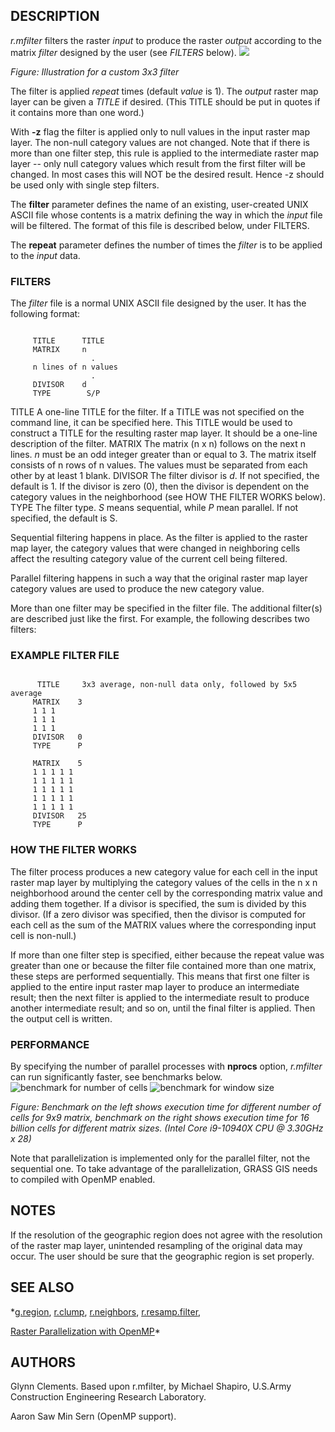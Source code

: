 
## DESCRIPTION

*r.mfilter* filters the raster *input* to produce the
raster *output* according to the matrix *filter* designed
by the user (see *FILTERS* below).
![](r_mfilter.png)

*Figure: Illustration for a custom 3x3 filter*

The filter is applied *repeat* times (default *value* is 1).
The *output* raster map layer can be given a *TITLE* if desired.
(This TITLE should be put in quotes if it contains more than one word.)

With **-z** flag the filter is applied only to null values in
the input raster map layer. The non-null category values are not changed.
Note that if there is more than one filter step, this rule is applied to the
intermediate raster map layer -- only null category values which result from
the first filter will be changed. In most cases this will NOT be the
desired result. Hence -z should be used only with single step filters.

The **filter** parameter defines the name of an existing, user-created
UNIX ASCII file whose contents is a matrix defining the way in which the
*input* file will be filtered. The format of this file is described
below, under FILTERS.

The **repeat** parameter defines the number of times the *filter*
is to be applied to the *input* data.

### FILTERS

The *filter* file is a normal UNIX ASCII file designed by the user.
It has the following format:

```

     TITLE      TITLE
     MATRIX     n
                  .
     n lines of n values
                  .
     DIVISOR    d
     TYPE        S/P

```

TITLE
A one-line TITLE for the filter.
If a TITLE was not specified on the command line, it can be specified here.
This TITLE would be used to construct a TITLE for the resulting raster map
layer. It should be a one-line description of the filter.
MATRIX
The matrix (n x n) follows on the next n lines. *n* must be
an odd integer greater than or equal to 3.
The matrix itself consists of n rows of n values.
The values must be separated from each other by at least 1 blank.
DIVISOR
The filter divisor is *d*. If not specified, the default is 1.
If the divisor is zero (0), then the divisor is dependent on the
category values in the neighborhood
(see HOW THE FILTER WORKS below).
TYPE
The filter type. *S* means sequential, while *P* mean parallel.
If not specified, the default is S.

Sequential filtering happens in place. As the filter is applied to the
raster map layer, the category values that were changed in neighboring
cells affect the resulting category value of the current
cell being filtered.

Parallel filtering happens in such a way that the original raster
map layer category values are used to produce the new category value.

More than one filter may be specified in the filter file.
The additional filter(s) are described just like the first.
For example, the following describes two filters:

### EXAMPLE FILTER FILE

```

      TITLE     3x3 average, non-null data only, followed by 5x5 average
     MATRIX    3
     1 1 1
     1 1 1
     1 1 1
     DIVISOR   0
     TYPE      P

     MATRIX    5
     1 1 1 1 1
     1 1 1 1 1
     1 1 1 1 1
     1 1 1 1 1
     1 1 1 1 1
     DIVISOR   25
     TYPE      P

```

### HOW THE FILTER WORKS

The filter process produces a new category value for each cell
in the input raster map layer by multiplying the category values of the
cells in the n x n neighborhood around the center cell
by the corresponding matrix value and adding them together.
If a divisor is specified, the sum is divided by this divisor.
(If a zero divisor was specified, then
the divisor is computed for each cell as the sum of the MATRIX
values where the corresponding input cell is non-null.)

If more than one filter step is specified, either because the
repeat value was greater than one or because the filter file
contained more than one matrix, these steps are performed
sequentially. This means that first one filter is applied to
the entire input raster map layer to produce an intermediate result;
then the next filter is applied to the intermediate result to
produce another intermediate result; and so on, until the
final filter is applied. Then the output cell is written.

### PERFORMANCE

By specifying the number of parallel processes with **nprocs** option,
*r.mfilter* can run significantly faster, see benchmarks below.
![benchmark for number of cells](r_mfilter_benchmark_1.png)
![benchmark for window size](r_mfilter_benchmark_2.png)

*Figure: Benchmark on the left shows execution time for different
number of cells for 9x9 matrix, benchmark on the right shows execution time
for 16 billion cells for different matrix sizes. (Intel Core i9-10940X CPU @ 3.30GHz x 28)*

Note that parallelization is implemented only for the parallel filter,
not the sequential one.
To take advantage of the parallelization, GRASS GIS
needs to compiled with OpenMP enabled.

## NOTES

If the resolution of the geographic region does not agree with the
resolution of the raster map layer, unintended resampling of the original
data may occur. The user should be sure that the geographic region
is set properly.

## SEE ALSO

*[g.region](g.region.html),
[r.clump](r.clump.html),
[r.neighbors](r.neighbors.html),
[r.resamp.filter](r.resamp.filter.html),

[Raster Parallelization with OpenMP](https://grasswiki.osgeo.org/wiki/Raster_Parallelization_with_OpenMP)*

## AUTHORS

Glynn Clements.
Based upon r.mfilter, by Michael Shapiro,
U.S.Army Construction Engineering Research Laboratory.

Aaron Saw Min Sern (OpenMP support).
